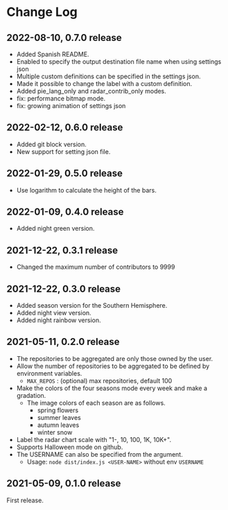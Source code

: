 # Change Log

## 2022-08-10, 0.7.0 release

* Added Spanish README.
* Enabled to specify the output destination file name when using settings json
* Multiple custom definitions can be specified in the settings json.
* Made it possible to change the label with a custom definition.
* Added pie_lang_only and radar_contrib_only modes.
* fix: performance bitmap mode.
* fix: growing animation of settings json

## 2022-02-12, 0.6.0 release

* Added git block version.
* New support for setting json file.

## 2022-01-29, 0.5.0 release

* Use logarithm to calculate the height of the bars.

## 2022-01-09, 0.4.0 release

* Added night green version.

## 2021-12-22, 0.3.1 release

* Changed the maximum number of contributors to 9999

## 2021-12-22, 0.3.0 release

* Added season version for the Southern Hemisphere.
* Added night view version.
* Added night rainbow version.

## 2021-05-11, 0.2.0 release

* The repositories to be aggregated are only those owned by the user.
* Allow the number of repositories to be aggregated to be defined by environment variables.
  * `MAX_REPOS` : (optional) max repositories, default 100
* Make the colors of the four seasons mode every week and make a gradation.
  * The image colors of each season are as follows.
    * spring flowers
    * summer leaves
    * autumn leaves
    * winter snow
* Label the radar chart scale with "1-, 10, 100, 1K, 10K+".
* Supports Halloween mode on github.
* The USERNAME can also be specified from the argument.
  * Usage: `node dist/index.js <USER-NAME>` without env `USERNAME`

## 2021-05-09, 0.1.0 release

First release.
